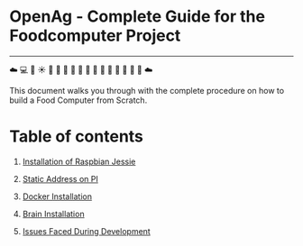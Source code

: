# **<b>OpenAg - Complete Guide for the Foodcomputer Project</b>**
--------------------------------------------------
:cloud: :computer: :movie_camera:  :sunny: :potable_water: :cherries: :sweet_potato: :corn: :tomato: :pineapple: :grapes: :lemon: :apple: :peach: :pear: :green_apple: :tangerine: :cloud:

This document walks you through with the complete procedure on how to build a Food Computer from Scratch.

# Table of contents


1. [Installation of Raspbian Jessie](https://github.com/SachinPawaskarUNO/mav-openag-foodcomputer2.0/blob/master/docs/RaspbianInstallation.md)  

2. [Static Address on PI](https://github.com/SachinPawaskarUNO/mav-openag-foodcomputer2.0/blob/master/docs/StaticAddress.md)

3. [Docker Installation](https://github.com/SachinPawaskarUNO/mav-openag-foodcomputer2.0/blob/master/docs/DockerInstallation.md)

4. [Brain Installation](https://github.com/SachinPawaskarUNO/mav-openag-foodcomputer2.0/blob/master/docs/BrainInstallation.md)
5. [Issues Faced During Development](https://github.com/SachinPawaskarUNO/mav-openag-foodcomputer2.0/blob/master/docs/IssueTroubleShooting.md)
